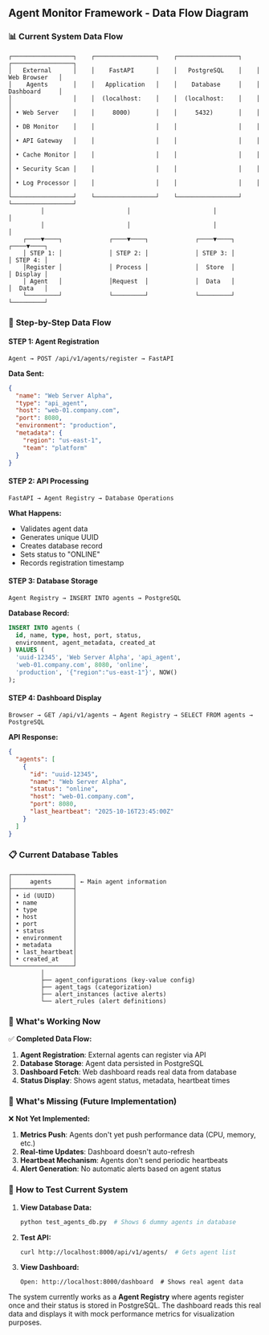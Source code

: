 ## Agent Monitor Framework - Data Flow Diagram

### 📊 **Current System Data Flow**

```
┌─────────────────┐    ┌─────────────────┐    ┌─────────────────┐    ┌─────────────────┐
│   External      │    │    FastAPI      │    │   PostgreSQL    │    │   Web Browser   │
│    Agents       │    │   Application   │    │    Database     │    │   Dashboard     │
│                 │    │  (localhost:    │    │  (localhost:    │    │                 │
│ • Web Server    │    │     8000)       │    │     5432)       │    │                 │
│ • DB Monitor    │    │                 │    │                 │    │                 │
│ • API Gateway   │    │                 │    │                 │    │                 │
│ • Cache Monitor │    │                 │    │                 │    │                 │
│ • Security Scan │    │                 │    │                 │    │                 │
│ • Log Processor │    │                 │    │                 │    │                 │
└─────────────────┘    └─────────────────┘    └─────────────────┘    └─────────────────┘
         │                       │                       │                       │
         │                       │                       │                       │
    ┌────▼────┐             ┌────▼────┐             ┌────▼────┐             ┌────▼────┐
    │ STEP 1: │             │ STEP 2: │             │ STEP 3: │             │ STEP 4: │
    │Register │             │ Process │             │  Store  │             │ Display │
    │ Agent   │             │Request  │             │  Data   │             │  Data   │
    └─────────┘             └─────────┘             └─────────┘             └─────────┘
```

### 🔄 **Step-by-Step Data Flow**

#### **STEP 1: Agent Registration** 
```
Agent → POST /api/v1/agents/register → FastAPI
```
**Data Sent:**
```json
{
  "name": "Web Server Alpha",
  "type": "api_agent", 
  "host": "web-01.company.com",
  "port": 8080,
  "environment": "production",
  "metadata": {
    "region": "us-east-1",
    "team": "platform"
  }
}
```

#### **STEP 2: API Processing**
```
FastAPI → Agent Registry → Database Operations
```
**What Happens:**
- Validates agent data
- Generates unique UUID
- Creates database record
- Sets status to "ONLINE"
- Records registration timestamp

#### **STEP 3: Database Storage**
```
Agent Registry → INSERT INTO agents → PostgreSQL
```
**Database Record:**
```sql
INSERT INTO agents (
  id, name, type, host, port, status, 
  environment, agent_metadata, created_at
) VALUES (
  'uuid-12345', 'Web Server Alpha', 'api_agent',
  'web-01.company.com', 8080, 'online',
  'production', '{"region":"us-east-1"}', NOW()
);
```

#### **STEP 4: Dashboard Display**
```
Browser → GET /api/v1/agents → Agent Registry → SELECT FROM agents → PostgreSQL
```
**API Response:**
```json
{
  "agents": [
    {
      "id": "uuid-12345",
      "name": "Web Server Alpha", 
      "status": "online",
      "host": "web-01.company.com",
      "port": 8080,
      "last_heartbeat": "2025-10-16T23:45:00Z"
    }
  ]
}
```

### 📋 **Current Database Tables**

```
┌─────────────────┐
│     agents      │ ← Main agent information
├─────────────────┤
│ • id (UUID)     │
│ • name          │
│ • type          │
│ • host          │
│ • port          │
│ • status        │
│ • environment   │
│ • metadata      │
│ • last_heartbeat│
│ • created_at    │
└─────────────────┘
         │
         ├── agent_configurations (key-value config)
         ├── agent_tags (categorization)
         ├── alert_instances (active alerts)
         └── alert_rules (alert definitions)
```

### 🚀 **What's Working Now**

✅ **Completed Data Flow:**
1. **Agent Registration**: External agents can register via API
2. **Database Storage**: Agent data persisted in PostgreSQL
3. **Dashboard Fetch**: Web dashboard reads real data from database
4. **Status Display**: Shows agent status, metadata, heartbeat times

### 🔄 **What's Missing (Future Implementation)**

❌ **Not Yet Implemented:**
1. **Metrics Push**: Agents don't yet push performance data (CPU, memory, etc.)
2. **Real-time Updates**: Dashboard doesn't auto-refresh
3. **Heartbeat Mechanism**: Agents don't send periodic heartbeats
4. **Alert Generation**: No automatic alerts based on agent status

### 🎯 **How to Test Current System**

1. **View Database Data:**
   ```bash
   python test_agents_db.py  # Shows 6 dummy agents in database
   ```

2. **Test API:**
   ```bash
   curl http://localhost:8000/api/v1/agents/  # Gets agent list
   ```

3. **View Dashboard:**
   ```
   Open: http://localhost:8000/dashboard  # Shows real agent data
   ```

The system currently works as a **Agent Registry** where agents register once and their status is stored in PostgreSQL. The dashboard reads this real data and displays it with mock performance metrics for visualization purposes.